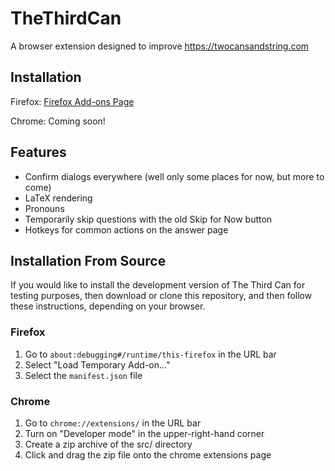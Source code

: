 # TheThirdCan
A browser extension designed to improve https://twocansandstring.com

## Installation
Firefox: [Firefox Add-ons Page](https://addons.mozilla.org/en-US/firefox/addon/the-third-can/)

Chrome: Coming soon!

## Features
- Confirm dialogs everywhere (well only some places for now, but more to come)
- LaTeX rendering
- Pronouns
- Temporarily skip questions with the old Skip for Now button
- Hotkeys for common actions on the answer page

## Installation From Source
If you would like to install the development version of The Third Can for testing purposes, then download or clone this repository, and then follow these instructions, depending on your browser.

### Firefox
1. Go to `about:debugging#/runtime/this-firefox` in the URL bar
2. Select "Load Temporary Add-on..."
3. Select the `manifest.json` file
### Chrome 
1. Go to `chrome://extensions/` in the URL bar
2. Turn on "Developer mode" in the upper-right-hand corner
3. Create a zip archive of the src/ directory
4. Click and drag the zip file onto the chrome extensions page
